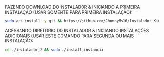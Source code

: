 FAZENDO DOWNLOAD DO INSTALADOR & INICIANDO A PRIMEIRA INSTALAÇÃO (USAR SOMENTE PARA PRIMEIRA INSTALAÇÃO):

```bash
sudo apt install -y git && https://github.com/JhonnyMv16/Instalador_King-TicketV1 && sudo chmod -R 777 instalador_2 && cd instalador_2 && sudo ./install_primaria
```

ACESSANDO DIRETORIO DO INSTALADOR & INICIANDO INSTALAÇÕES ADICIONAIS (USAR ESTE COMANDO PARA SEGUNDA OU MAIS INSTALAÇÃO:
```bash
cd ./instalador_2 && sudo ./install_instancia
```


